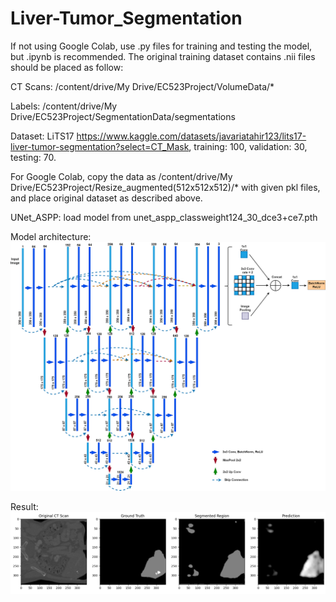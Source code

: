# Liver-Tumor_Segmentation
If not using Google Colab, use .py files for training and testing the model, but .ipynb is recommended. The original training dataset contains .nii files should be placed as follow:

CT Scans: /content/drive/My Drive/EC523Project/VolumeData/*

Labels: /content/drive/My Drive/EC523Project/SegmentationData/segmentations

Dataset: LiTS17 https://www.kaggle.com/datasets/javariatahir123/lits17-liver-tumor-segmentation?select=CT_Mask, training: 100, validation: 30, testing: 70.

For Google Colab, copy the data as /content/drive/My Drive/EC523Project/Resize_augmented(512x512x512)/* with given pkl files, and place original dataset as described above.

UNet_ASPP: load model from unet_aspp_classweight124_30_dce3+ce7.pth

Model architecture: ![UNet_ASPP](/imgs/unet_aspp_model.png)

Result: ![UNet_ASPP Result](/imgs/unet_aspp_result.png)